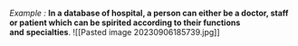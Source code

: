 *Example :*
	**In a database of hospital, a person can either be a doctor, staff or patient which can be spirited according to their functions and** **specialties**.
	![[Pasted image 20230906185739.jpg]]